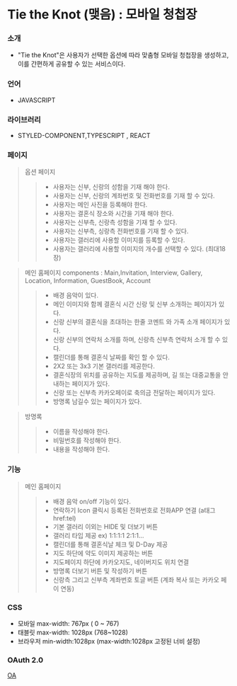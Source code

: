 # Tie the Knot (맺음) : 모바일 청첩장

### 소개

- "Tie the Knot"은 사용자가 선택한 옵션에 따라 맞춤형 모바일 청첩장을 생성하고, 이를 간편하게 공유할 수 있는 서비스이다.

### 언어

- JAVASCRIPT

### 라이브러리

- STYLED-COMPONENT,TYPESCRIPT , REACT

### 페이지

> 옵션 페이지
>
> > - 사용자는 신부, 신랑의 성함을 기재 해야 한다.
> > - 사용자는 신부, 신랑의 계좌번호 및 전화번호를 기재 할 수 있다.
> > - 사용자는 메인 사진을 등록해야 한다.
> > - 사용자는 결혼식 장소와 시간을 기재 해야 한다.
> > - 사용자는 신부측, 신랑측 성함을 기재 할 수 있다.
> > - 사용자는 신부측, 싱랑측 전화번호를 기재 할 수 있다.
> > - 사용자는 갤러리에 사용할 이미지를 등록할 수 있다.
> > - 사용자는 갤러리에 사용할 이미지의 개수를 선택할 수 있다. (최대18장)

> 메인 홈페이지
> components : Main,Invitation, Interview, Gallery, Location, Information, GuestBook, Account
>
> > - 배경 음악이 있다.
> > - 메인 이미지와 함께 결혼식 시간 신랑 및 신부 소개하는 페이지가 있다.
> > - 신랑 신부의 결혼식을 초대하는 한줄 코멘트 와 가족 소개 페이지가 있다.
> > - 신랑 신부의 연락처 소개를 하며, 신랑측 신부측 연락처 소개 할 수 있다.
> > - 캘린더를 통해 결혼식 날짜를 확인 할 수 있다.
> > - 2X2 또는 3x3 기본 갤러리를 제공한다.
> > - 결혼식장의 위치를 공유하는 지도를 제공하며, 길 또는 대중교통을 안내하는 페이지가 있다.
> > - 신랑 또는 신부측 카카오페이로 축의금 전달하는 페이지가 있다.
> > - 방명록 남길수 있는 페이지가 있다.

> 방명록
>
> > - 이름을 작성해야 한다.
> > - 비밀번호를 작성해야 한다.
> > - 내용을 작성해야 한다.

### 기능

> 메인 홈페이지
>
> > - 배경 음악 on/off 기능이 있다.
> > - 연락하기 Icon 클릭시 등록된 전화번호로 전화APP 연결 (a태그 href:tel)
> > - 기본 갤러리 이외는 HIDE 및 더보기 버튼
> > - 갤러리 타입 제공 ex) 1:1:1:1 2:1:1...
> > - 캘린더를 통해 결혼식날 체크 및 D-Day 제공
> > - 지도 하단에 약도 이미지 제공하는 버튼
> > - 지도페이지 하단에 카카오지도, 네이버지도 위치 연결
> > - 방명록 더보기 버튼 및 작성하기 버튼
> > - 신랑측 그리고 신부측 계좌번호 토글 버튼 (계좌 복사 또는 카카오 페이 연동)

### CSS

- 모바일 max-width: 767px ( 0 ~ 767)
- 태블릿 max-width: 1028px (768~1028)
- 브라우저 min-width:1028px (max-width:1028px 고정된 너비 설정)

### OAuth 2.0

[OA](https://datatracker.ietf.org/doc/html/rfc6749)
